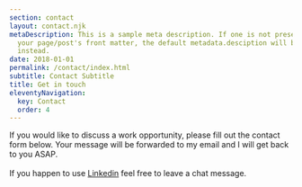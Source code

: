 ```yaml
---
section: contact
layout: contact.njk
metaDescription: This is a sample meta description. If one is not present in
  your page/post's front matter, the default metadata.desciption will be used
  instead.
date: 2018-01-01
permalink: /contact/index.html
subtitle: Contact Subtitle
title: Get in touch
eleventyNavigation:
  key: Contact
  order: 4
---
```

If you would like to discuss a work opportunity, please fill out the contact form below. Your message will be forwarded to my email and I will get back to you ASAP. \
\
I﻿f you happen to use [Linkedin](https://linkedin.com/in/hello_dk) feel free to leave a chat message.